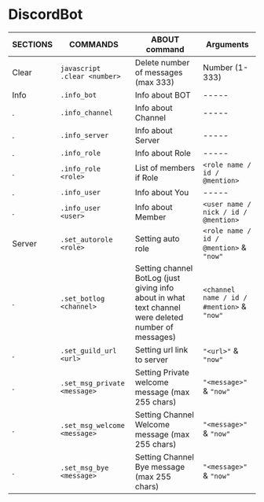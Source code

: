 # DiscordBot

SECTIONS | COMMANDS | ABOUT command | Arguments
------------ | ------------- | ------------- | -------------
Clear | ```javascript .clear <number> ``` | Delete number of messages (max 333) | Number (1-333)
Info | `.info_bot` | Info about BOT | -----
. | `.info_channel` | Info about Channel | -----
. | `.info_server` | Info about Server | -----
. | `.info_role` | Info about Role | -----
. | `.info_role <role>` | List of members if Role | `<role name / id / @mention>`
. | `.info_user` | Info about You | -----
. | `.info_user <user>` | Info about Member | `<user name / nick / id / @mention>`
Server | `.set_autorole <role>` | Setting auto role | `<role name / id / @mention>` & `"now"`
. | `.set_botlog <channel>` | Setting channel BotLog (just giving info about in what text channel were deleted number of messages) | `<channel name / id / #mention>` & `"now"`
. | `.set_guild_url <url>` | Setting url link to server | `"<url>"` & `"now"`
. | `.set_msg_private <message>` | Setting Private welcome message (max 255 chars) | `"<message>"` & `"now"`
. | `.set_msg_welcome <message>` | Setting Channel Welcome message (max 255 chars) | `"<message>"` & `"now"`
. | `.set_msg_bye <message>` | Setting Channel Bye message (max 255 chars) | `"<message>"` & `"now"`
